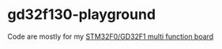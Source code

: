 # gd32f130-playground

Code are mostly for my [STM32F0/GD32F1 multi function board](https://github.com/sztsian/boards-kicad/tree/master/STM32-tssop20board)
